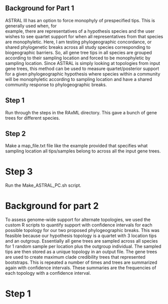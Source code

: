 ## Background for Part 1
ASTRAL III has an option to force monophyly of prespecified tips. This is generally used when, for  
example, there are representatives of a hypothesis species and the user wishes to see quartet support 
for when all representatives from that species are monophyletic. Here, I am testing phylogeographic 
concordance, or shared phylogenetic breaks across all study species corresponding to biogeographic barriers.
So, all gene tree tips in all species are grouped according to their sampling location and forced 
to be monophyletic by sampling location. Since ASTRAL is simply looking at topologies from input gene trees, 
this method can be used to measure quartet/posterior support for a given phylogeographic hypothesis where 
species within a community will be monophyletic according to sampling location and have a shared community 
response to phylogeographic breaks. 

## Step 1
Run through the steps in the RAxML directory. This gave a bunch of gene trees for different species. 

## Step 2
Make a map_file.txt file like the example provided that specifies what sampling location all tips/samples 
belong to across all the input gene trees.  

# Step 3
Run the Make_ASTRAL_PC.sh script. 

# Background for part 2
To assess genome-wide support for alternate topologies, we used the custom R scripts to quantify support with 
confidence intervals for each possible topology for our two proposed phylogeographic breaks. This was feasible
because our hypothesis topology is a quartet with 3 location tips and an outgroup. Essentially all gene trees are 
sampled across all species for 1 random sample per location plus the outgroup individual. The sampled tips are then
stored as a unique topology in an output file. The gene trees are used to create maximum clade credibility trees 
that represented bootstraps. This is repeated a number of times and trees are summarized again with confidence intervals.
These summaries are the frequencies of each topology with a confidence interval. 

# Step 1


